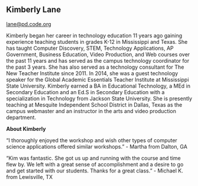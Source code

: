 ## Kimberly Lane

[lane@pd.code.org](mailto:lane@pd.code.org)

Kimberly began her career in technology education 11 years ago gaining experience teaching students in grades K-12 in Mississippi and Texas. She has taught Computer Discovery, STEM, Technology Applications, AP Government, Business Education, Video Production, and Web courses over the past 11 years and has served as the campus technology coordinator for the past 3 years. She has also served as a technology consultant for The New Teacher Institute since 2011. In 2014, she was a guest technology speaker for the Global Academic Essentials Teacher Institute at Mississippi State University. Kimberly earned a BA in Educational Technology, a MEd in Secondary Education and an Ed.S in Secondary Education with a specialization in Technology from Jackson State University. She is presently teaching at Mesquite Independent School District in Dallas, Texas as the campus webmaster and an instructor in the arts and video production department.

**About Kimberly**

“I thoroughly enjoyed the workshop and wish other types of computer science applications offered similar workshops.” - Martha from Dalton, GA

“Kim was fantastic. She got us up and running with the course and time flew by. We left with a great sense of accomplishment and a desire to go and get started with our students. Thanks for a great class.” - Michael K. from Lewisville, TX

